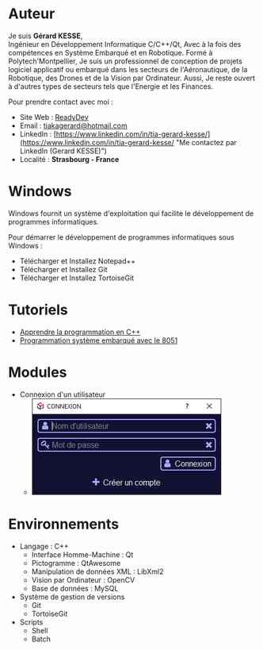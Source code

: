 # Auteur

Je suis **Gérard KESSE**,  
Ingénieur en Développement Informatique C/C++/Qt, Avec à la fois des compétences en Système Embarqué et en Robotique. Formé à Polytech'Montpellier, Je suis un professionnel de conception de projets logiciel applicatif ou embarqué dans les secteurs de l'Aéronautique, de la Robotique, des Drones et de la Vision par Ordinateur. Aussi, Je reste ouvert à d'autres types de secteurs tels que l'Energie et les Finances.

Pour prendre contact avec moi :

* Site Web : [ReadyDev](http://readydev.ovh "Accédez à mon site web (ReadyDev)")
* Email : [tiakagerard@hotmail.com](mailto:tiakagerard@hotmail.com?subject=Contact&body=Bonjour "Me contactez par email")
* LinkedIn : [https://www.linkedin.com/in/tia-gerard-kesse/](https://www.linkedin.com/in/tia-gerard-kesse/ "Me contactez par LinkedIn (Gerard KESSE)")
* Localité : **Strasbourg - France**

# Windows

Windows fournit un système d'exploitation qui facilite le développement de programmes informatiques.

Pour démarrer le développement de programmes informatiques sous Windows :

* Télécharger et Installez Notepad++
* Télécharger et Installez Git
* Télécharger et Installez TortoiseGit

# Tutoriels
* [Apprendre la programmation en C++](https://readydev.ovh/Tutoriels/Software_Development/Cpp/ "Apprendre la programmation en C++")  
* [Programmation système embarqué avec le 8051](https://readydev.ovh/Tutoriels/Embedded_System/8051/ "Programmation système embarqué avec le 8051")  

# Modules
*	Connexion d'un utilisateur
	*	![alt login.png](https://raw.githubusercontent.com/gkesse/ReadyCode/main/img/login.png "Connexion d'un utilisateur")

# Environnements
* 	Langage : C++
	*	Interface Homme-Machine : Qt
	* 	Pictogramme : QtAwesome
	*	Manipulation de données XML : LibXml2
	*	Vision par Ordinateur : OpenCV
	*	Base de données : MySQL
*	Système de gestion de versions
	*	Git
	*	TortoiseGit
*	Scripts
	*	Shell
	*	Batch

